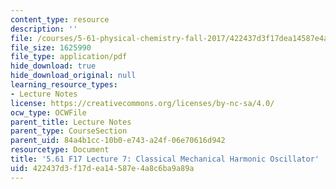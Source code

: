 ```yaml
---
content_type: resource
description: ''
file: /courses/5-61-physical-chemistry-fall-2017/422437d3f17dea14587e4a8c6ba9a89a_MIT5_61F17_lec7.pdf
file_size: 1625990
file_type: application/pdf
hide_download: true
hide_download_original: null
learning_resource_types:
- Lecture Notes
license: https://creativecommons.org/licenses/by-nc-sa/4.0/
ocw_type: OCWFile
parent_title: Lecture Notes
parent_type: CourseSection
parent_uid: 84a4b1cc-10b0-e743-a24f-06e70616d942
resourcetype: Document
title: '5.61 F17 Lecture 7: Classical Mechanical Harmonic Oscillator'
uid: 422437d3-f17d-ea14-587e-4a8c6ba9a89a
---
```

